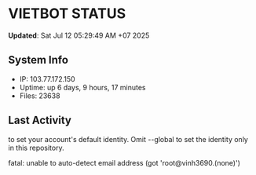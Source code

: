 # VIETBOT STATUS
**Updated**: Sat Jul 12 05:29:49 AM +07 2025

## System Info
- IP: 103.77.172.150
- Uptime: up 6 days, 9 hours, 17 minutes
- Files: 23638

## Last Activity

to set your account's default identity.
Omit --global to set the identity only in this repository.

fatal: unable to auto-detect email address (got 'root@vinh3690.(none)')
